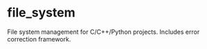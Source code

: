 # file_system
File system management for C/C++/Python projects. Includes error correction framework.
